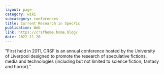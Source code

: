 ```yaml
---
layout: page
category: wiki
subcategory: conferences
title: Current Research in SpecFic
publication: Web
link: https://crsfhome.home.blog/
date: 2022-11-20
---
```


"First held in 2011, CRSF is an annual conference hosted by the University of Liverpool designed to promote the research of speculative fictions, media and technologies (including but not limited to science fiction, fantasy and horror)."
